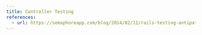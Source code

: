 ```yaml
---
title: Controller Testing
references:
  - url: https://semaphoreapp.com/blog/2014/02/11/rails-testing-antipatterns-controllers.html
---
```


